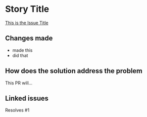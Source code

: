 # Story Title

[This is the Issue Title](https://github.com/username/repository-name/issues/1)

## Changes made

- made this
- did that

## How does the solution address the problem

This PR will...

## Linked issues

Resolves #1